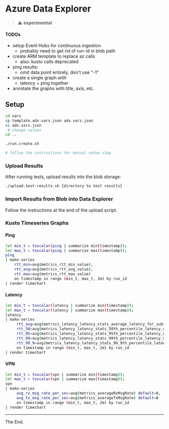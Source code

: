 # Azure Data Explorer

> :warning: **experimental**
#### TODOs

- setup Event Hubs for continuous ingestion
  - probably need to get rid of run-id in blob path
- create ARM template to replace az calls
  - also: kusto calls deprecated
- ping results:
  - omit data point entirely, don't use "-1"
- create a single graph with
  - latency + ping together
- annotate the graphs with title, axis, etc.


## Setup

````bash
cd vars
cp template.adx.vars.json adx.vars.json
vi adx.vars.json
 # change values
cd ..
````

````bash
./run.create.sh

# follow the instructions for manual setup step
````
### Upload Results
After running tests, upload results into the blob storage:
````bash
./upload.test-results.sh {directory to test results}
````
### Import Results from Blob into Data Explorer

Follow the instructions at the end of the upload script.

### Kusto Timeseries Graphs

#### Ping
````bash
let min_t = toscalar(ping | summarize min(timestamp));
let max_t = toscalar(ping | summarize max(timestamp));
ping
| make-series
    rtt_min=avg(metrics_rtt_min_value),
    rtt_avg=avg(metrics_rtt_avg_value),
    rtt_max=avg(metrics_rtt_max_value)
    on timestamp in range (min_t, max_t, 2m) by run_id
| render timechart
````

#### Latency


````bash
let min_t = toscalar(latency | summarize min(timestamp));
let max_t = toscalar(latency | summarize max(timestamp));
latency
| make-series
     rtt_avg=avg(metrics_latency_latency_stats_average_latency_for_subs_usec) default=0,
     rtt_50=avg(metrics_latency_latency_stats_50th_percentile_latency_usec) default=0,
     rtt_95=avg(metrics_latency_latency_stats_95th_percentile_latency_usec) default=0,
     rtt_99=avg(metrics_latency_latency_stats_99th_percentile_latency_usec) default=0,
     rtt_99_9=avg(metrics_latency_latency_stats_99_9th_percentile_latency_usec) default=0
     on timestamp in range (min_t, max_t, 2m) by run_id
| render timechart
````

#### VPN
````bash
let min_t = toscalar(vpn | summarize min(timestamp));
let max_t = toscalar(vpn | summarize max(timestamp));
vpn
| make-series
     avg_rx_msg_rate_per_sec=avg(metrics_averageRxMsgRate) default=0,
     avg_tx_msg_rate_per_sec=avg(metrics_averageTxMsgRate) default=0
     on timestamp in range (min_t, max_t, 2m) by run_id
| render timechart
````
---
The End.
